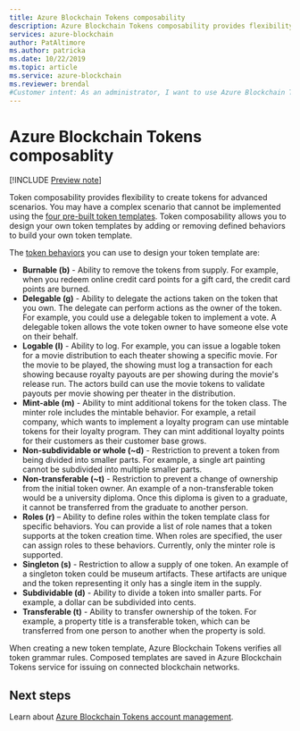 ```yaml
---
title: Azure Blockchain Tokens composability
description: Azure Blockchain Tokens composability provides flexibility to create tokens for advanced scenarios.
services: azure-blockchain
author: PatAltimore
ms.author: patricka
ms.date: 10/22/2019
ms.topic: article
ms.service: azure-blockchain
ms.reviewer: brendal
#Customer intent: As an administrator, I want to use Azure Blockchain Tokens.
---
```


# Azure Blockchain Tokens composablity

[!INCLUDE [Preview note](./includes/preview.md)]

Token composability provides flexibility to create tokens for advanced scenarios. ​You may have a complex scenario that cannot be implemented using the [four pre-built token templates](templates.md#base-token-types). Token composability allows you to design your own token templates by adding or removing defined behaviors to build your own token template. 

The [token behaviors](templates.md#token-behaviors) you can use to design your token template are:

* **Burnable (b)** - Ability to remove the tokens from supply. For example, when you redeem online credit card points for a gift card, the credit card points are burned.
* **Delegable (g)** - Ability to delegate the actions taken on the token that you own. The delegate can perform actions as the owner of the token. For example, you could use a delegable token to implement a vote. A delegable token allows the vote token owner to have someone else vote on their behalf.
* **Logable (l)** - Ability to log. For example, you can issue a logable token for a movie distribution to each theater showing a specific movie. For the movie to be played, the showing must log a transaction for each showing because royalty payouts are per showing during the movie's release run. The actors build can use the movie tokens to validate payouts per movie showing per theater in the distribution. 
* **Mint-able (m)** - Ability to mint additional tokens for the token class. The minter role includes the mintable behavior. For example, a retail company, which wants to implement a loyalty program can use mintable tokens for their loyalty program. They can mint additional loyalty points for their customers as their customer base grows.  
* **Non-subdividable or whole (~d)** -  Restriction to prevent a token from being divided into smaller parts. For example, a single art painting cannot be subdivided into multiple smaller parts. 
* **Non-transferable (~t)** - Restriction to prevent a change of ownership from the initial token owner. An example of a non-transferable token would be a university diploma. Once this diploma is given to a graduate, it cannot be transferred from the graduate to another person. 
* **Roles (r)** – Ability to define roles within the token template class for specific behaviors. You can provide a list of role names that a token supports at the token creation time. When roles are specified, the user can assign roles to these behaviors. Currently, only the minter role is supported.
* **Singleton (s)** - Restriction to allow a supply of one token. An example of a singleton token could be museum artifacts. These artifacts are unique and the token representing it only has a single item in the supply. 
* **Subdividable (d)** - Ability to divide a token into smaller parts. For example, a dollar can be subdivided into cents. 
* **Transferable (t)** - Ability to transfer ownership of the token. For example, a property title is a transferable token, which can be transferred from one person to another when the property is sold. 

When creating a new token template, Azure Blockchain Tokens verifies all token grammar rules. Composed templates are saved in Azure Blockchain Tokens service for issuing on connected blockchain networks.

## Next steps

Learn about [Azure Blockchain Tokens account management](account-management.md).
